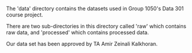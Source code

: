 The 'data' directory contains the datasets used in Group 1050's Data 301 course project.

There are two sub-directories in this directory called 'raw' which contains raw data, and 'processed' which contains processed data.

Our data set has been approved by TA Amir Zeinali Kalkhoran.
